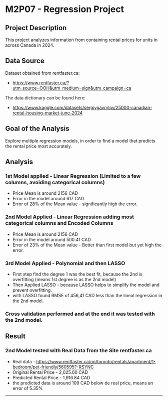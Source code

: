 # M2P07 - Regression Project

## Project Description 
This project analyzes information from containing rental prices for units in across Canada in 2024.

## Data Source
Dataset obtained from rentfaster.ca:
- https://www.rentfaster.ca/?utm_source=OOH&utm_medium=sign&utm_campaign=ca

The data dictionary can be found here:
- https://www.kaggle.com/datasets/sergiygavrylov/25000-canadian-rental-housing-market-june-2024

## Goal of the Analysis
Explore multiple regression models, in order to find a model that predicts the rental price most accurately.

## Analysis
### 1st Model applied - Linear Regression (Limited to a few columns, avoiding categorical columns)
- Price Mean is around 2156 CAD
- Error in the model around 617 CAD
- Error of 28% of the Mean value - significantly high the error.

### 2nd Model Applied - Linear Regression adding most categorical columns and Encoded Columns
- Price Mean is around 2156 CAD
- Error in the model around 500.41 CAD
- Error of 23% of the Mean value - Better than first model but yet high the error.

### 3rd Model Applied - Polynomial and then LASSO
- First step find the degree 1 was the best fit, because the 2nd is overfitting (means 1st degree is as the 2nd model)
- Then Applied LASSO - because LASSO helps to simplify the model and prevent overfitting.
- with LASSO found RMSE of 456,41 CAD less than the lineal regression in the 2nd model.

### Cross validation performed and at the end it was tested with the 2nd model.

## Result
###  2nd Model tested with Real Data from the Site rentfaster.ca
- Real data - https://www.rentfaster.ca/on/toronto/rentals/apartment/1-bedroom/pet-friendly/560595?-RSYNC
- Original Rental Price  - 2,025.00 CAD
- Predicted Rental Price - 1,916.84 CAD
- the predicted data is around 109 CAD below de real price, means an error of 5.35%

---
